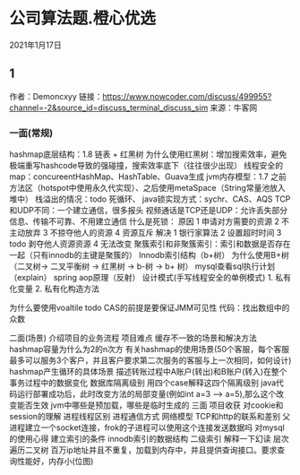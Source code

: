 # 公司算法题.橙心优选
2021年1月17日




## 1
作者：Demoncxyy
链接：https://www.nowcoder.com/discuss/499955?channel=-2&source_id=discuss_terminal_discuss_sim
来源：牛客网

### 一面(常规)
hashmap底层结构：1.8 链表 + 红黑树
为什么使用红黑树：增加搜索效率，避免极端重写hashcode导致的强碰撞，搜索效率底下（往往很少出现）
线程安全的map：concureentHashMap、HashTable、Guava生成
jvm内存模型：1.7 之前方法区（hotspot中使用永久代实现）、之后使用metaSpace（String常量池放入堆中）
栈溢出的情况：todo 死循环、
java锁实现方式：sychr、CAS、AQS
TCP和UDP不同：一个建立通信，很多报头
视频通话是TCP还是UDP：允许丢失部分信息、传输不可靠、不用建立通信
什么是死锁：
    原因
        1 申请对方需要的资源
        2 不主动放弃
        3 不掠夺他人的资源
        4 资源互斥
    解决
        1 银行家算法
        2 设置超时时间
        3 todo 剥夺他人资源资源
        4 无法改变
聚簇索引和非聚簇索引：索引和数据是否存在一起（只有innodb的主键是聚簇的）
Innodb索引结构（b+树）
为什么使用B+树（二叉树-> 二叉平衡树 -> 红黑树 ->  b-树 ->  b+ 树）
mysql查看sql执行计划（explain）
spring aop原理（反射）
设计模式(手写线程安全的单例模式)
     1. 私有化变量
     2. 私有化构造方法
     
为什么要使用voaltile
    todo CAS的前提是要保证JMM可见性
代码：找出数组中的众数

二面(场景)
介绍项目的业务流程
项目难点
缓存不一致的场景和解决方法
hashmap容量为什么为2的n次方
有关hashmap的使用场景(50个客服，每个客服最多可以服务3个客户，并且客户要求第二次服务的客服与上一次相同，如何设计)
hashmap产生循环的具体场景
描述转账过程中A账户(转出)和B账户(转入)在整个事务过程中的数据变化
数据库隔离级别
用四个case解释这四个隔离级别
java代码运行部署成功后，此时改变方法的局部变量(例如int a=3 --> a=5),那么这个改变能否生效
jvm中哪些是预加载，哪些是临时生成的
三面
项目收获
对cookie和session的理解
进程线程区别
进程通信方式
网络模型
TCP和http的联系和差别
父进程建立一个socket连接，frok的子进程可以使用这个连接发送数据吗
对mysql的使用心得
建立索引的条件
innodb索引的数据结构
二级索引
解释一下幻读
层次遍历二叉树
百万ip地址并且不重复，加载到内存中，并且提供查询接口。要求查询性能好，内存小(位图)
